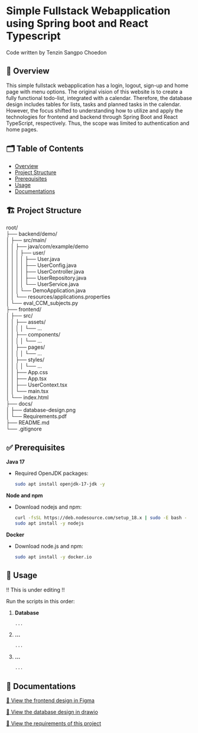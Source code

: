 # Simple Fullstack Webapplication using Spring boot and React Typescript
Code written by Tenzin Sangpo Choedon

## 📄 Overview
This simple fullstack webapplication has a login, logout, sign-up and home page with menu options. The original vision of this website is to create a fully functional todo-list, integrated with a calendar. Therefore, the database design includes tables for lists, tasks and planned tasks in the calendar. However, the focus shifted to understanding how to utilize and apply the technologies for frontend and backend through Spring Boot and React TypeScript, respectively. Thus, the scope was limited to authentication and home pages.

## 🗂️ Table of Contents

- [Overview](#-overview)
- [Project Structure](#-project-structure)
- [Prerequisites](#-prerequisites)
- [Usage](#-usage)
- [Documentations](#-documentations)

## 🏗️ Project Structure

root/  
├── backend/demo/  
│   ├── src/main/  
│   │   ├── java/com/example/demo  
│   │   │   ├── user/  
│   │   │   │   ├── User.java  
│   │   │   │   ├── UserConfig.java  
│   │   │   │   ├── UserController.java  
│   │   │   │   ├── UserRepository.java  
│   │   │   │   └── UserService.java  
│   │   │   └── DemoApplication.java  
│   │   └── resources/applications.properties  
│   └── eval_CCM_subjects.py  
├── frontend/  
│   ├── src/  
│   │   ├── assets/  
│   │   │   │   └── ...  
│   │   ├── components/  
│   │   │   │   └── ...  
│   │   ├── pages/  
│   │   │   │   └── ...  
│   │   ├── styles/  
│   │   │   │   └── ...  
│   │   ├── App.css  
│   │   ├── App.tsx  
│   │   ├── UserContext.tsx  
│   │   └── main.tsx  
│   └── index.html  
├── docs/  
│   ├── database-design.png  
│   └── Requirements.pdf  
├── README.md  
└── .gitignore  

## ✅ Prerequisites

**Java 17**  
- Required OpenJDK packages:  
  ```bash
  sudo apt install openjdk-17-jdk -y
  ```
  
**Node and npm**
- Download nodejs and npm:
  ```bash
  curl -fsSL https://deb.nodesource.com/setup_18.x | sudo -E bash -
  sudo apt install -y nodejs
  ```

**Docker**
- Download node.js and npm:
  ```bash
  sudo apt install -y docker.io
  ```

## 🚀 Usage

!! This is under editing !!

Run the scripts in this order:

1. **Database**  
   ```bash
   ...
   ```
2. **...**  
   ```bash
   ...
   ```
3. **...**  
   ```bash
   ...
   ```


## 📘 Documentations
[📄 View the frontend design in Figma](https://www.figma.com/design/UNFxV34ATeXhXqA3p3tdEG/Todo-list-webapplication?node-id=1-2&p=f)

[📄 View the database design in drawio](docs/database-design.png)

[📄 View the requirements of this project](docs/Requirements.pdf)




